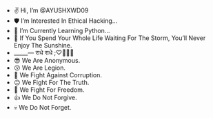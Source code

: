 - ✌ Hi, I’m @AYUSHXWD09
- 🛡 I’m Interested In Ethical Hacking...
- 🌱 I’m Currently Learning Python...
- 🗿 If You Spend Your Whole Life Waiting For The Storm, You’ll Never Enjoy The Sunshine.
- _____— राधे राधे ;♡🤌🩷🪽
- 😎 We Are Anonymous.
- 😗 We Are Legion.
- 🤡 We Fight Against Corruption.
- 😐 We Fight For The Truth.
- 👿 We Fight For Freedom.
- 👍 We Do Not Forgive.
- 💀 We Do Not Forget.

<!---
AYUSHXWD09/AYUSHXWD09 is a ✨ special ✨ repository because its `README.md` (this file) appears on your GitHub profile.
You can click the Preview link to take a look at your changes.
--->

